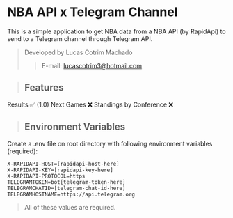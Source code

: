 # NBA API x Telegram Channel

This is a simple application to get NBA data from a NBA API (by RapidApi) to send to a Telegram channel through Telegram API.

> Developed by Lucas Cotrim Machado 
>> E-mail: lucascotrim3@hotmail.com

> ## Features

Results ✅ (1.0)
Next Games ❌
Standings by Conference ❌

> ## Environment Variables

Create a .env file on root directory with following environment variables (required):

`X-RAPIDAPI-HOST=[rapidapi-host-here]`\
`X-RAPIDAPI-KEY=[rapidapi-key-here]`\
`X-RAPIDAPI-PROTOCOL=https`\
`TELEGRAMTOKEN=bot[telegram-token-here]`\
`TELEGRAMCHATID=[telegram-chat-id-here]`\
`TELEGRAMHOSTNAME=https://api.telegram.org`

 > All of these values are required. 

